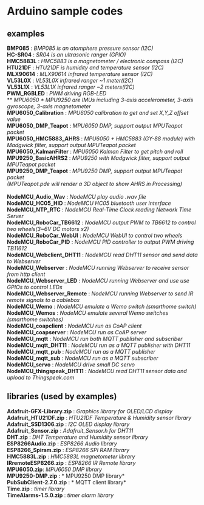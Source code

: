 # Arduino sample codes

## examples
**BMP085** : *BMP085 is an atomphere pressure sensor (I2C)*<br />
**HC-SR04** : *SR04 is an ultrasonic ranger (GPIO)*<br />
**HMC5883L** : *HMC5883 is a magnetometer / electronic compass (I2C)*<br />
**HTU21DF** : *HTU21DF is humidity and temperature sensor (I2C)*<br />
**MLX90614** : *MLX90614 infrared temperature sensor (I2C)*<br />
**VL53L0X** : *VL53L0X infrared ranger ~1 meter(I2C)*<br />
**VL53L1X** : *VL53L1X infrared ranger ~2 meters(I2C)*<br />
**PWM_RGBLED** : *PWM driving RGB-LED*<br />
** *MPU6050 * MPU9250 are IMUs including 3-axis accelerometer, 3-axis gyroscope, 3-axis magnetometer*</br>
**MPU6050_Calibration** : *MPU6050 calibration to get and set X,Y,Z offset value*<br />
**MPU6050_DMP_Teapot** : *MPU6050 DMP, support output MPUTeapot packet*<br />
**MPU6050_HMC5883_AHRS** : *MPU6050 + HMC5883 (GY-88 module) with Madgwick filter, support output MPUTeapot packet*<br />
**MPU6050_KalmanFilter** : *MPU6050 Kalman Filter to get pitch and roll*<br />
**MPU9250_BasicAHRS2** : *MPU9250 with Madgwick filter, support output MPUTeapot packet*<br />
**MPU9250_DMP_Teapot** : *MPU9250 DMP, support output MPUTeapot packet*<br />
*(MPUTeapot.pde will render a 3D object to show AHRS in Processing)*<br />
</br>
**NodeMCU_Audio_Wav** : *NodeMCU play audio .wav file*<br />
**NodeMCU_HC05_HID** : *NodeMCU HC05 bluetooth user interface*<br />
**NodeMCU_NTP_RTC** : *NodeMCU Real-Time Clock reading Network Time Server*<br />
**NodeMCU_RoboCar_TB6612** : *NodeMCU output PWM to TB6612 to control two wheels(3~6V DC motors x2)*<br />
**NodeMCU_RoboCar_WebUI** : *NodeMCU WebUI to control two wheels*<br />
**NodeMCU_RoboCar_PID** : *NodeMCU PID controller to output PWM driving TB11612*<br />
**NodeMCU_Webclient_DHT11** : *NodeMCU read DHT11 sensor and send data to Webserver*<br />
**NodeMCU_Webserver** : *NodeMCU running Webserver to receive sensor from http client*<br />
**NodeMCU_Webserver_LED** : *NodeMCU running Webserver and use use GPIOs to control LEDs*<br />
**NodeMCU_Webserver_Remote** : *NodeMCU running Webserver to send IR remote signals to a cablebox*<br />
**NodeMCU_Wemo** : *NodeMCU emulate a Wemo switch (smarthome switch)*<br />
**NodeMCU_Wemos** : *NodeMCU emulate several Wemo switches (smarthome switches)*<br />
**NodeMCU_coapclient** : *NodeMCU run as CoAP client*<br />
**NodeMCU_coapserver** : *NodeMCU run as CoAP server*<br />
**NodeMCU_mqtt** : *NodeMCU run both MQTT publisher and subscriber*<br />
**NodeMCU_mqtt_DHT11** : *NodeMCU run as a MQTT publisher with DHT11*<br />
**NodeMCU_mqtt_pub** : *NodeMCU run as a MQTT publisher*<br />
**NodeMCU_mqtt_sub** : *NodeMCU run as a MQTT subscriber*<br />
**NodeMCU_servo** : *NodeMCU drive small DC servo*<br />
**NodeMCU_thingspeak_DHT11** : *NodeMCU read DHT11 sensor data and upload to Thingspeak.com*<br />

## libraries (used by examples)
**Adafruit-GFX-Library.zip** : *Graphics library for OLED/LCD display*<br />
**Adafruit_HTU21DF.zip** : *HTU21DF Temperature & Humidity sensor library*<br />
**Adafruit_SSD1306.zip** : *I2C OLED display library*<br />
**Adafruit_Sensor.zip** : *Adafruit_Sensor.h for DHT11*<br />
**DHT.zip** : *DHT Temperature and Humidity sensor library*<br />
**ESP8266Audio.zip** : *ESP8266 Audio library*<br />
**ESP8266_Spiram.zip** : *ESP8266 SPI RAM library*<br />
**HMC5883L.zip** : *HMC5883L magnetometer library*<br />
**IRremoteESP8266.zip** : *ESP8266 IR Remote library*<br />
**MPU6050.zip**: *MPU6050 DMP library*<br />
**MPU9250-DMP.zip** : * MPU9250 DMP library*<br />
**PubSubClient-2.7.0.zip** : * MQTT client library*<br />
**Time.zip** : *timer library*<br />
**TimeAlarms-1.5.0.zip** : *timer alarm library*<br />

